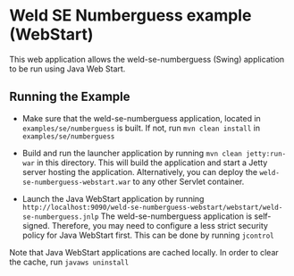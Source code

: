 Weld SE Numberguess example (WebStart)
======================================

This web application allows the weld-se-numberguess (Swing)
application to be run using Java Web Start.

Running the Example
-------------------

- Make sure that the weld-se-numberguess application, located
  in `examples/se/numberguess` is built. If not, run `mvn clean install`
  in `examples/se/numberguess`

- Build and run the launcher application by running `mvn clean jetty:run-war` in this
  directory. This will build the application and start a Jetty server hosting the application.
  Alternatively, you can deploy the `weld-se-numberguess-webstart.war` to any other Servlet container.
  
- Launch the Java WebStart application by running 
  `http://localhost:9090/weld-se-numberguess-webstart/webstart/weld-se-numberguess.jnlp`
  The weld-se-numberguess application is self-signed. Therefore, you may need to configure
  a less strict security policy for Java WebStart first. This can be done by running `jcontrol`
  
Note that Java WebStart applications are cached locally. In order to clear the cache, run `javaws uninstall`

